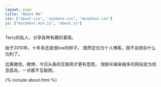 ```yaml
---
layout: page
title: "About Me"
css: ["about.css", "animate.css", "morphext.css"]
js: ["morphext.min.js", "about.js"]
---
```


Terry的私人，分享各种有趣的事情。

始于2010年，十年多还是很low的样子。
既然定位为个人博客，就不会掺杂什么功利了。

远离微信，微博，今日头条的互联网才更有意思。
很排斥越来越多的网站变为信息孤岛，一点都不互联网。


{% include about.html %}
